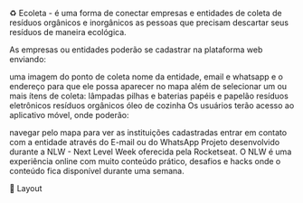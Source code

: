 
♻️ Ecoleta - é uma forma de conectar empresas e entidades de coleta de resíduos orgânicos e inorgânicos as pessoas que precisam descartar seus resíduos de maneira ecológica.

As empresas ou entidades poderão se cadastrar na plataforma web enviando:

uma imagem do ponto de coleta
nome da entidade, email e whatsapp
e o endereço para que ele possa aparecer no mapa
além de selecionar um ou mais ítens de coleta:
lâmpadas
pilhas e baterias
papéis e papelão
resíduos eletrônicos
resíduos orgânicos
óleo de cozinha
Os usuários terão acesso ao aplicativo móvel, onde poderão:

navegar pelo mapa para ver as instituições cadastradas
entrar em contato com a entidade através do E-mail ou do WhatsApp
Projeto desenvolvido durante a NLW - Next Level Week oferecida pela Rocketseat. O NLW é uma experiência online com muito conteúdo prático, desafios e hacks onde o conteúdo fica disponível durante uma semana.

🎨 Layout
